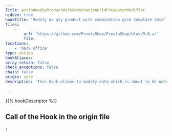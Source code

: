 ```yaml
---
Title: actionNoQtyProductWithCombinationGridPresenterModifier
hidden: true
hookTitle: 'Modify no qty product with combination grid template data'
files:
    -
        url: 'https://github.com/PrestaShop/PrestaShop/blob/9.0.x/'
        file: 
locations:
    - 'back office'
type: action
hookAliases: 
array_return: false
check_exceptions: false
chain: false
origin: core
description: 'This hook allows to modify data which is about to be used in template for no qty product with combination grid'

---
```


{{% hookDescriptor %}}

## Call of the Hook in the origin file

```php
;
```
